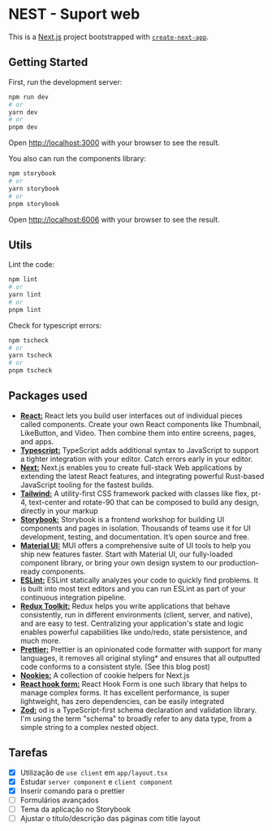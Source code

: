 # NEST - Suport web

This is a [Next.js](https://nextjs.org/) project bootstrapped with [`create-next-app`](https://github.com/vercel/next.js/tree/canary/packages/create-next-app).

## Getting Started

First, run the development server:

```bash
npm run dev
# or
yarn dev
# or
pnpm dev
```
Open [http://localhost:3000](http://localhost:3000) with your browser to see the result.

You also can run the components library:

```bash
npm storybook
# or
yarn storybook
# or
pnpm storybook
```
Open [http://localhost:6006](http://localhost:6006) with your browser to see the result.

## Utils

Lint the code:
```bash
npm lint
# or
yarn lint
# or
pnpm lint
```
Check for typescript errors:
```bash
npm tscheck
# or
yarn tscheck
# or
pnpm tscheck
```

## Packages used
- [**React:**](https://react.dev/) React lets you build user interfaces out of individual pieces called components. Create your own React components like Thumbnail, LikeButton, and Video. Then combine them into entire screens, pages, and apps.
- [**Typescript:**](https://www.typescriptlang.org/) TypeScript adds additional syntax to JavaScript to support a tighter integration with your editor. Catch errors early in your editor.
- [**Next:**](https://nextjs.org/) Next.js enables you to create full-stack Web applications by extending the latest React features, and integrating powerful Rust-based JavaScript tooling for the fastest builds.
- [**Tailwind:**](https://tailwindcss.com/) A utility-first CSS framework packed with classes like flex, pt-4, text-center and rotate-90 that can be composed to build any design, directly in your markup
- [**Storybook:**](https://storybook.js.org/) Storybook is a frontend workshop for building UI components and pages in isolation. Thousands of teams use it for UI development, testing, and documentation. It’s open source and free.
- [**Material UI:**](https://mui.com/) MUI offers a comprehensive suite of UI tools to help you ship new features faster. Start with Material UI, our fully-loaded component library, or bring your own design system to our production-ready components.
- [**ESLint:**](https://eslint.org/) ESLint statically analyzes your code to quickly find problems. It is built into most text editors and you can run ESLint as part of your continuous integration pipeline.
- [**Redux Toolkit:**](https://redux-toolkit.js.org/) Redux helps you write applications that behave consistently, run in different environments (client, server, and native), and are easy to test. Centralizing your application's state and logic enables powerful capabilities like undo/redo, state persistence, and much more.
- [**Prettier:**](https://prettier.io/) Prettier is an opinionated code formatter with support for many languages, it removes all original styling* and ensures that all outputted code conforms to a consistent style. (See this blog post)
- [**Nookies:**](https://www.npmjs.com/package/nookies) A collection of cookie helpers for Next.js
- [**React hook form:**](https://react-hook-form.com/) React Hook Form is one such library that helps to manage complex forms. It has excellent performance, is super lightweight, has zero dependencies, can be easily integrated
- [**Zod:**](https://zod.dev/) od is a TypeScript-first schema declaration and validation library. I'm using the term "schema" to broadly refer to any data type, from a simple string to a complex nested object.


## Tarefas

- [X] Utilização de `use client` em `app/layout.tsx`
- [X] Estudar `server component` e `client component`
- [x] Inserir comando para o prettier
- [ ] Formulários avançados
- [ ] Tema da aplicação no Storybook
- [ ] Ajustar o título/descrição das páginas com title layout